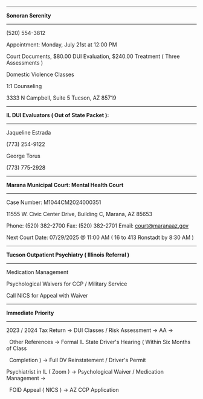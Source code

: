 



---

**Sonoran Serenity**

---



(520) 554-3812



Appointment: Monday, July 21st at 12:00 PM



Court Documents, $80.00 DUI Evaluation, $240.00 Treatment ( Three Assessments )



Domestic Violence Classes



1:1 Counseling



3333 N Campbell, Suite 5 Tucson, AZ 85719





---

**IL DUI Evaluators ( Out of State Packet ):**

---



Jaqueline Estrada



(773) 254-9122





George Torus



(773) 775-2928





---

**Marana Municipal Court: Mental Health Court**

---



Case Number: M1044CM2024000351



11555 W. Civic Center Drive, Building C, Marana, AZ 85653



Phone: (520) 382-2700 Fax: (520) 382-2701 Email: court@maranaaz.gov



Next Court Date: 07/29/2025 @ 11:00 AM ( 16 to 413 Ronstadt by 8:30 AM )





---

**Tucson Outpatient Psychiatry ( Illinois Referral )**

---



Medication Management



Psychological Waivers for CCP / Military Service



Call NICS for Appeal with Waiver





---

**Immediate Priority**

---



2023 / 2024 Tax Return -> DUI Classes / Risk Assessment -> AA -> 

&nbsp;	Other References -> Formal IL State Driver's Hearing ( Within Six Months of Class      	

&nbsp;	Completion ) -> Full DV Reinstatement / Driver's Permit



Psychiatrist in IL ( Zoom ) -> Psychological Waiver / Medication Management -> 

&nbsp;	FOID Appeal  ( NICS ) -> AZ CCP Application







